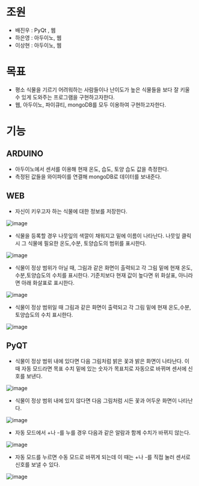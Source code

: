 # 조원
* 배진우 : PyQt , 웹
* 하은영 : 아두이노, 웹
* 이상현 : 아두이노, 웹

# 목표
* 평소 식물을 기르기 어려워하는 사람들이나 난이도가 높은 식물들을 보다 잘 키울 수 있게 도와주는 프로그램을 구현하고자한다.
* 웹, 아두이노, 파이큐티, mongoDB를 모두 이용하여 구현하고자한다.

# 기능
##  ARDUINO
* 아두이노에서 센서를 이용해 현재 온도, 습도, 토양 습도 값을 측정한다.
* 측정된 값들을 와이파이를 연결해 mongoDB로 데이터를 보내준다.

##  WEB
* 자신이 키우고자 하는 식물에 대한 정보를 저장한다.

![image](https://user-images.githubusercontent.com/104902657/199142742-51a13ad1-d56f-4566-ac11-d20e174b5885.png)

* 식물을 등록할 경우 나뭇잎의 색깔이 채워지고 밑에 이름이 나타난다. 나뭇잎 클릭시 그 식물에 필요한 온도,수분, 토양습도의 범위를 표시한다.

![image](https://user-images.githubusercontent.com/104902657/199142757-ba8ca397-ea8a-4cae-8f9a-96759e1ef5dc.png)

* 식물이 정상 범위가 아닐 때, 그림과 같은 화면이 출력되고 각 그림 밑에 현재 온도,수분,토양습도의 수치를 표시한다. 기준치보다 현재 값이 높다면 위 화살표, 아니라면 아래 화살표로 표시한다.

![image](https://user-images.githubusercontent.com/104902657/199142772-9c8f5948-ed3e-4792-ad6d-6398af747988.png)

* 식물이 정상 범위일 때 그림과 같은 화면이 출력되고 각 그림 밑에 현재 온도,수분,토양습도의 수치 표시한다.

![image](https://user-images.githubusercontent.com/104902657/199143120-6c3742a2-0aa6-448d-8374-bb6e9b54142a.png)

##  PyQT
* 식물이 정상 범위 내에 있다면 다음 그림처럼 밝은 꽃과 밝은 화면이 나타난다. 이 때 자동 모드라면 목표 수치 밑에 있는 숫자가 목표치로 자동으로 바뀌며 센서에 신호를 보낸다.

![image](https://user-images.githubusercontent.com/104902657/199149547-3b698cb1-70a2-44b2-908c-36a05d5eeaa7.png)

* 식물이 정상 범위 내에 있지 않다면 다음 그림처럼 시든 꽃과 어두운 화면이 나타난다.

![image](https://user-images.githubusercontent.com/104902657/199149492-fa50e9a3-5959-4401-a760-4ce62355f8d7.png)

* 자동 모드에서 +나 -를 누를 경우 다음과 같은 알람과 함께 수치가 바뀌지 않는다.

![image](https://user-images.githubusercontent.com/104902657/199144456-eb6bbb15-6b8d-46b2-a75d-e1aa52d5c44a.png)

* 자동 모드를 누르면 수동 모드로 바뀌게 되는데 이 때는 +나 -를 직접 눌러 센서로 신호를 보낼 수 있다.

![image](https://user-images.githubusercontent.com/104902657/199149293-354693cc-f47c-4c3e-a94b-d5588fa9f4ed.png)
